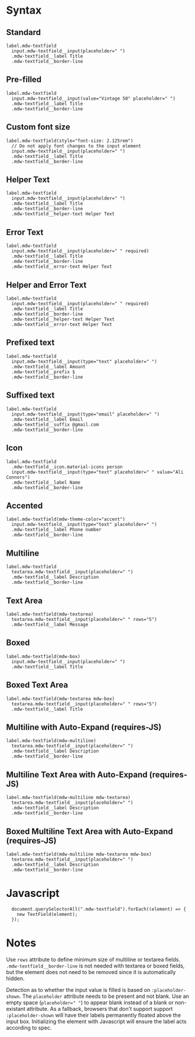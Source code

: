 # Syntax


## Standard
```
label.mdw-textfield
  input.mdw-textfield__input(placeholder=" ")
  .mdw-textfield__label Title
  .mdw-textfield__border-line
```

## Pre-filled
```
label.mdw-textfield
  input.mdw-textfield__input(value="Vintage 50" placeholder=" ")
  .mdw-textfield__label Title
  .mdw-textfield__border-line
```

## Custom font size
```
label.mdw-textfield(style="font-size: 2.125rem")
  // Do not apply font changes to the input element
  input.mdw-textfield__input(placeholder=" ")
  .mdw-textfield__label Title
  .mdw-textfield__border-line
```

## Helper Text
```
label.mdw-textfield
  input.mdw-textfield__input(placeholder=" ")
  .mdw-textfield__label Title
  .mdw-textfield__border-line
  .mdw-textfield__helper-text Helper Text
```

## Error Text
```
label.mdw-textfield
  input.mdw-textfield__input(placeholder=" " required)
  .mdw-textfield__label Title
  .mdw-textfield__border-line
  .mdw-textfield__error-text Helper Text
```

## Helper and Error Text
```
label.mdw-textfield
  input.mdw-textfield__input(placeholder=" " required)
  .mdw-textfield__label Title
  .mdw-textfield__border-line
  .mdw-textfield__helper-text Helper Text
  .mdw-textfield__error-text Helper Text
```

## Prefixed text
```
label.mdw-textfield
  input.mdw-textfield__input(type="text" placeholder=" ")
  .mdw-textfield__label Amount
  .mdw-textfield__prefix $
  .mdw-textfield__border-line
```

## Suffixed text
```
label.mdw-textfield
  input.mdw-textfield__input(type="email" placeholder=" ")
  .mdw-textfield__label Email
  .mdw-textfield__suffix @gmail.com
  .mdw-textfield__border-line
```

## Icon
```
label.mdw-textfield
  .mdw-textfield__icon.material-icons person
  input.mdw-textfield__input(type="text" placeholder=" " value="Ali Connors")
  .mdw-textfield__label Name
  .mdw-textfield__border-line
```

## Accented
```
label.mdw-textfield(mdw-theme-color="accent")
  input.mdw-textfield__input(type="text" placeholder=" ")
  .mdw-textfield__label Phone number
  .mdw-textfield__border-line
```

## Multiline

```
label.mdw-textfield
  textarea.mdw-textfield__input(placeholder=" ")
  .mdw-textfield__label Description
  .mdw-textfield__border-line
```

## Text Area

```
label.mdw-textfield(mdw-textarea)
  textarea.mdw-textfield__input(placeholder=" " rows="5")
  .mdw-textfield__label Message
```

## Boxed
```
label.mdw-textfield(mdw-box)
  input.mdw-textfield__input(placeholder=" ")
  .mdw-textfield__label Title
```

## Boxed Text Area
```
label.mdw-textfield(mdw-textarea mdw-box)
  textarea.mdw-textfield__input(placeholder=" " rows="5")
  .mdw-textfield__label Title
```

## Multiline with Auto-Expand (requires-JS)
```
label.mdw-textfield(mdw-multiline)
  textarea.mdw-textfield__input(placeholder=" ")
  .mdw-textfield__label Description
  .mdw-textfield__border-line
```

## Multiline Text Area with Auto-Expand (requires-JS)
```
label.mdw-textfield(mdw-multiline mdw-textarea)
  textarea.mdw-textfield__input(placeholder=" ")
  .mdw-textfield__label Description
  .mdw-textfield__border-line
```

## Boxed Multiline Text Area with Auto-Expand (requires-JS)
```
label.mdw-textfield(mdw-multiline mdw-textarea mdw-box)
  textarea.mdw-textfield__input(placeholder=" ")
  .mdw-textfield__label Description
  .mdw-textfield__border-line
```

# Javascript

```
  document.querySelectorAll(".mdw-textfield").forEach((element) => {
    new TextField(element);
  });
```

# Notes

Use `rows` attribute to define minimum size of multiline or textarea fields. `.mdw-textfield__border-line` is not needed with textarea or boxed fields, but the element does not need to be removed since it is automatically hidden.

Detection as to whether the input value is filled is based on `:placeholder-shown`. The `placeholder` attribute needs to be present and not blank. Use an empty space (`placeholder=" "`) to appear blank instead of a blank or non-existant attribute. As a fallback, browsers that don't support support `:placeholder-shown` will have their labels permanently floated above the input box. Initializing the element with Javascript will ensure the label acts according to spec.